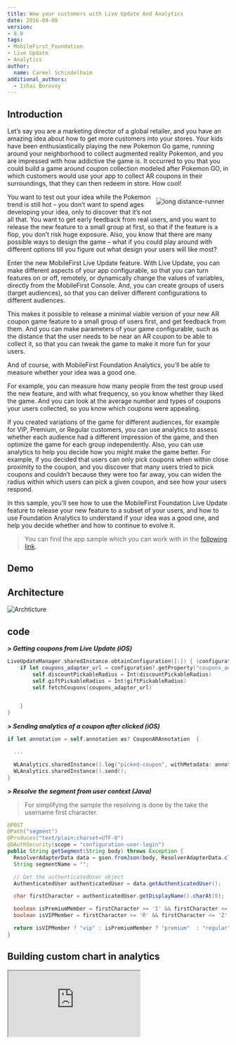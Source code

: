 ```yaml
---
title: Wow your customers with Live Update And Analytics
date: 2016-09-08
version:
- 8.0
tags:
- MobileFirst_Foundation
- Live Update
- Analytics
author:
  name: Carmel Schindelhaim
additional_authors:
  - Ishai Borovoy
---
```

## Introduction

Let’s say you are a marketing director of a global retailer, and you have an amazing idea about how to get more customers into your stores. Your kids have been enthusiastically playing the new Pokemon Go game, running around your neighborhood to collect augmented reality Pokemon, and you are impressed with how addictive the game is. It occurred to you that you could build a game around coupon collection modeled after Pokemon GO, in which customers would use your app to collect AR coupons in their surroundings, that they can then redeem in store. How cool!

<img alt="long distance-runner" src="{{site.baseurl}}/assets/blog/2016-09-08-liveupdate-and-analytics/pokemongo.jpg" style="float:right;margin: 10px"/>

You want to test out your idea while the Pokemon trend is still hot – you don’t want to spend ages developing your idea, only to discover that it’s not all that. You want to get early feedback from real users, and you want to release the new feature to a small group at first, so that if the feature is a flop, you don’t risk huge exposure.  Also, you know that there are many possible ways to design the game – what if you could play around with different options till you figure out what design your users will like most?

Enter the new MobileFirst Live Update feature. With Live Update, you can make different aspects of your app configurable, so that you can turn features on or off, remotely, or dynamically change the values of variables, directly from the MobileFirst Console. And, you can create groups of users (target audiences), so that you can deliver different configurations to different audiences.

This makes it possible to release a minimal viable version of your new AR coupon game feature to a small group of users first, and get feedback from them. And you can make parameters of your game configurable, such as the distance that the user needs to be near an AR coupon to be able to collect it, so that you can tweak the game to make it more fun for your users.

And of course, with MobileFirst Foundation Analytics, you’ll be able to measure whether your idea was a good one.

For example, you can measure how many people from the test group used the new feature, and with what frequency, so you know whether they liked the game. And you can look at the average number and types of coupons your users collected, so you know which coupons were appealing.

If you created variations of the game for different audiences, for example for VIP, Premium, or Regular customers, you can use analytics to assess whether each audience had a different impression of the game, and then optimize the game for each group independently. Also, you can use analytics to help you decide how you might make the game better. For example, if you decided that users can only pick coupons when within close proximity to the coupon, and you discover that many users tried to pick coupons and couldn’t because they were too far away, you can widen the radius within which users can pick a given coupon, and see how your users respond.

In this sample, you’ll see how to use the MobileFirst Foundation Live Update feature to release your new feature to a subset of your users, and how to use Foundation Analytics to understand if your idea was a good one, and help you decide whether and how to continue to evolve it.

> You can find the app sample which you can work with in the [following link](https://github.com/mfpdev/mfp71-with-ionic2 ).

## Demo

## Architecture

![Archticture]({{site.baseurl}}/assets/blog/2016-09-08-liveupdate-and-analytics/architecture.png)

## code

***> Getting coupons from Live Update (iOS)***

``` swift
LiveUpdateManager.sharedInstance.obtainConfiguration([:]) { (configuration, error) in
    if let coupons_adapter_url = configuration?.getProperty("coupons_adapter_url"), let discountPickableRadius = configuration?.getProperty("discountPickableRadius"), let giftPickableRadius = configuration?.getProperty("giftPickableRadius") {
        self.discountPickableRadius = Int(discountPickableRadius)
        self.giftPickableRadius = Int(giftPickableRadius)
        self.fetchCoupons(coupons_adapter_url)


    }
}
```

***> Sending analytics of a coupon after clicked (iOS)***

```swift
if let annotation = self.annotation as? CouponARAnnotation  {

  ...

  WLAnalytics.sharedInstance().log("picked-coupon", withMetadata: annotation.asMetaData());
  WLAnalytics.sharedInstance().send();
}
```

***> Resolve the segment from user context (Java)***

> For simplifying the sample the resolving is done by the take the username first character.

```java
@POST
@Path("segment")
@Produces("text/plain;charset=UTF-8")
@OAuthSecurity(scope = "configuration-user-login")
public String getSegment(String body) throws Exception {
  ResolverAdapterData data = gson.fromJson(body, ResolverAdapterData.class);
  String segmentName = "";

  // Get the authenticatedUser object 
  AuthenticatedUser authenticatedUser = data.getAuthenticatedUser();

  char firstCharacter = authenticatedUser.getDisplayName().charAt(0);

  boolean isPremiumMember = firstCharacter >= 'I' && firstCharacter <= 'Q' || firstCharacter >= 'i' && firstCharacter <= 'q';
  boolean isVIPMember = firstCharacter >= 'R' && firstCharacter <= 'Z' || firstCharacter >= 'r' && firstCharacter <= 'z';

  return isVIPMember ? "vip" : isPremiumMember ? "premium"  : "regular";
}
```

## Building custom chart in analytics

<div class="sizer">
  <div class="embed-responsive embed-responsive-16by9">
    <iframe src="https://www.youtube.com/embed/NAbOwwZAUV4"></iframe>
  </div>
</div>  
